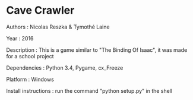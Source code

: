 # Cave Crawler

Authors : Nicolas Reszka & Tymothé Laine

Year : 2016

Description : This is a game similar to "The Binding Of Isaac", it was made for a school project

Dependencies : Python 3.4, Pygame, cx_Freeze

Platform : Windows

Install instructions : run the command "python setup.py" in the shell 
  

